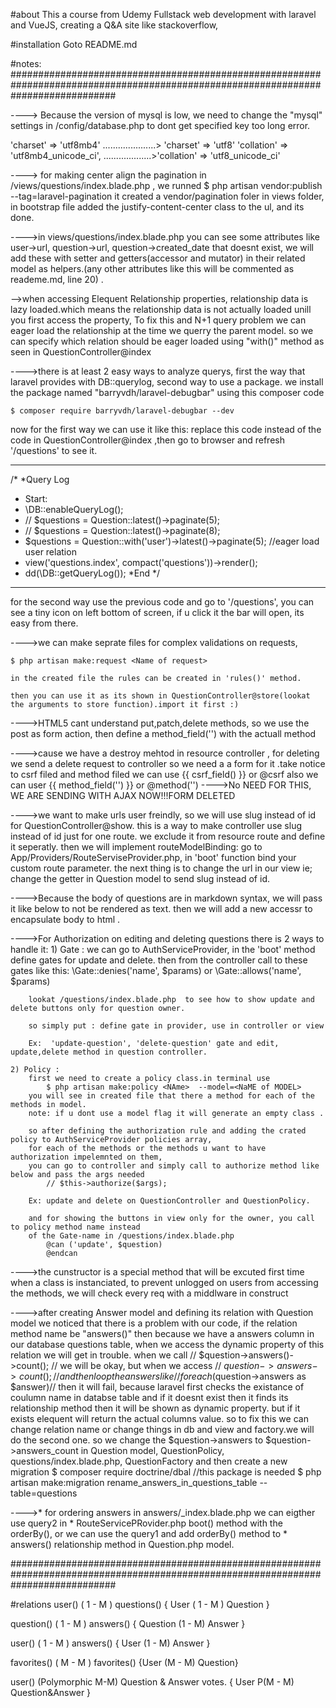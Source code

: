 #about
This a course from Udemy Fullstack web development with laravel and VueJS, creating a Q&A site like stackoverflow,

#installation
Goto README.md


#notes:
###################################################################################################################################

----> Because the version of mysql is low, we need to change the "mysql" settings in  /config/database.php to dont get specified key too long error.

'charset' => 'utf8mb4'             .....................> 'charset' => 'utf8'
'collation' => 'utf8mb4_unicode_ci', ...................>'collation' => 'utf8_unicode_ci'


----> for making center align the pagination in /views/questions/index.blade.php , we runned 
$ php artisan vendor:publish --tag=laravel-pagination
it created a vendor/pagination foler in views folder, in bootstrap file added the justify-content-center class to the ul,
and its done.


---->in views/questions/index.blade.php you can see some attributes like user->url, question->url, question->created_date that
doesnt exist, we will add these with setter and getters(accessor and mutator)
 in their related model as helpers.(any other attributes like this will be commented as
 reademe.md, line 20) .


 -->when accessing Elequent Relationship properties, relationship data is lazy loaded.which means the relationship
  data is not actually loaded unill you first access the property,
  To fix this and N+1 query problem we can eager load the relationship at the time we querry the parent model.
  so we can specify which relation should be eager loaded using  "with()" method as seen in QuestionController@index



---->there is at least 2 easy ways to analyze querys, first the way that laravel provides with DB::querylog,
second way to use a package.
we install the package named "barryvdh/laravel-debugbar" using this composer code

    $ composer require barryvdh/laravel-debugbar --dev

now for the first way we can use it like this: 
replace this code instead of the code in QuestionController@index ,then go to browser and refresh '/questions' to see it.

***
/*
*Query Log
* Start:
*    \DB::enableQueryLog();
*    // $questions = Question::latest()->paginate(5);
*    // $questions = Question::latest()->paginate(8);
*    $questions = Question::with('user')->latest()->paginate(5); //eager load user relation 
*    view('questions.index', compact('questions'))->render();
*    dd(\DB::getQueryLog());
*End
*/
***

for the second way use the previous code and go to '/questions',
you can see a tiny icon on left bottom of screen, if u click it the bar will open,
its easy from there.



---->we can make seprate files for complex validations on requests, 

    $ php artisan make:request <Name of request>

    in the created file the rules can be created in 'rules()' method.

    then you can use it as its shown in QuestionController@store(lookat the arguments to store function).import it first :)



---->HTML5 cant understand put,patch,delete methods, so we use the post as form action,
    then define a method_field('') with the actuall method



---->cause we have a destroy mehtod in resource controller , for deleting  we send a delete request to controller
    so we need a a form for it .take notice to csrf filed and method filed
    we can use {{ csrf_field() }} or @csrf 
    also we can user {{ method_field('') }}  or @method('') ---->No NEED FOR THIS, WE ARE SENDING WITH AJAX NOW!!!FORM DELETED


---->we want to make urls user freindly, so we will use slug instead of id for QuestionController@show.
    this is a way to make controller use slug instead of id just for one route.
    we exclude it from resource route and define it seperatly.
    then we will implement routeModelBinding:
    go to App/Providers/RouteServiseProvider.php, in 'boot' function bind your custom route parameter.
    the next thing is to change the url in our view ie; change the getter in Question model to send slug instead of id.



---->Because the body of questions are in markdown syntax, we will pass it like below to not be rendered as text.
    then we will add a new accessr to encapsulate body to html .



---->For Authorization on editing and deleting questions there is 2 ways to handle it: 
    1) Gate :
        we can go to AuthServiceProvider, in the 'boot' method define gates for update and delete.
        then from the controller call to these gates like this: 
            \Gate::denies('name', $params)  or \Gate::allows('name', $params) 
        
        lookat /questions/index.blade.php  to see how to show update and delete buttons only for question owner.

        so simply put : define gate in provider, use in controller or view

        Ex:  'update-question', 'delete-question' gate and edit, update,delete method in question controller.

    2) Policy :
        first we need to create a policy class.in terminal use 
            $ php artisan make:policy <NAme>  --model=<NaME of MODEL>
        you will see in created file that there a method for each of the methods in model.
        note: if u dont use a model flag it will generate an empty class .

        so after defining the authorization rule and adding the crated policy to AuthServiceProvider policies array,
        for each of the methods or the methods u want to have authorization impelemnted on them,
        you can go to controller and simply call to authorize method like below and pass the args needed
            // $this->authorize($args);
        
        Ex: update and delete on QuestionController and QuestionPolicy.

        and for showing the buttons in view only for the owner, you call to policy method name instead 
        of the Gate-name in /questions/index.blade.php 
            @can ('update', $question)
            @endcan



---->the cunstructor is a special method that will be excuted first time when a class is instanciated,
    to prevent unlogged on users from accessing the methods, we will check every req with a middlware in construct

---->after creating Answer model and defining its relation with Question model we noticed that there is a problem with our code,
    if the relation method name be "answers()" then because we have a answers column in our database questions table,
    when we access the dynamic property of this relation we will get in trouble.
    when we call // $question->answers()->count(); // we will be okay, but when we access 
    // $question->answers->count();// and then loop the answers like //foreach ($question->answers as $answer)// then it will fail,
    because laravel first checks the existance of coulumn name in databse table and if it doesnt exist then it finds
    its relationship method then it will be shown as dynamic property. but if it exists elequent will return the actual 
    columns value.
    so to fix this we can change relation name or change things in db and view and factory.we will do the second one.
    so we change the $question->answers to $question->answers_count  in Question model, 
    QuestionPolicy, questions/index.blade.php, QuestionFactory
    and then create a new migration 
        $ composer require doctrine/dbal //this package is needed
        $ php artisan make:migration rename_answers_in_questions_table --table=questions






---->* for ordering answers in answers/_index.blade.php  we can eigther use  query2 in 
    * RouteServicePRovider.php boot() method  with the orderBy(), or we can use the query1 and add orderBy() method to 
    * answers() relationship method in Question.php model.

###################################################################################################################################

#relations
user() ( 1 - M ) questions() { User ( 1 - M ) Question }

question() ( 1 - M ) answers() { Question (1 - M) Answer }

user() ( 1 - M ) answers() { User (1 - M) Answer }

favorites() ( M - M ) favorites() {User (M - M) Question}

user()  (Polymorphic M-M) Question & Answer votes.  { User P(M - M) Question&Answer }
